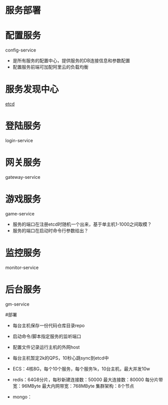 服务部署
=====================

# 配置服务 
config-service
- 是所有服务的配置中心，提供服务的DB连接信息和参数配置
- 配置服务前端可加配阿里云的负载均衡

# 服务发现中心
[etcd](./etcd.md)

# 登陆服务 
login-service

# 网关服务 
gateway-service

# 游戏服务 
game-service
- 服务的端口在注册etcd时随机一个出来，基于单主机1-1000之间取模？
- 服务的端口在启动时命令行参数给出？

# 监控服务 
monitor-service

# 后台服务
gm-service

#部署
- 每台主机保存一份代码仓库目录repo
- 启动命令/脚本指定服务的监听端口
- 配置文件记录运行主机的外网host
- 每台主机暂定2k的QPS，10秒心跳sync到etcd中

- ECS：4核8G，每个10个服务，每个服务1k，10台主机，最大并发10w
- redis：64G8分片，每秒新建连接数：50000 最大连接数：80000 每分片带宽：96MByte 最大内网带宽：768MByte 集群架构：8个节点
- mongo：
